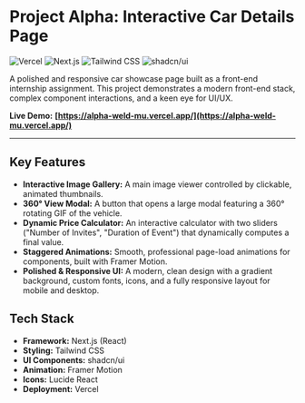 # Project Alpha: Interactive Car Details Page

![Vercel](https://img.shields.io/badge/Vercel-000000?style=for-the-badge&logo=vercel&logoColor=white)
![Next.js](https://img.shields.io/badge/next.js-000000?style=for-the-badge&logo=nextdotjs&logoColor=white)
![Tailwind CSS](https://img.shields.io/badge/tailwindcss-%2338B2AC.svg?style=for-the-badge&logo=tailwind-css&logoColor=white)
![shadcn/ui](https://img.shields.io/badge/shadcn%2Fui-000000?style=for-the-badge&logo=shadcnui&logoColor=white)

A polished and responsive car showcase page built as a front-end internship assignment. This project demonstrates a modern front-end stack, complex component interactions, and a keen eye for UI/UX.

**Live Demo:** **[https://alpha-weld-mu.vercel.app/](https://alpha-weld-mu.vercel.app/)**

---

## Key Features

-   **Interactive Image Gallery:** A main image viewer controlled by clickable, animated thumbnails.
-   **360° View Modal:** A button that opens a large modal featuring a 360° rotating GIF of the vehicle.
-   **Dynamic Price Calculator:** An interactive calculator with two sliders ("Number of Invites", "Duration of Event") that dynamically computes a final value.
-   **Staggered Animations:** Smooth, professional page-load animations for components, built with Framer Motion.
-   **Polished & Responsive UI:** A modern, clean design with a gradient background, custom fonts, icons, and a fully responsive layout for mobile and desktop.

## Tech Stack

-   **Framework:** Next.js (React)
-   **Styling:** Tailwind CSS
-   **UI Components:** shadcn/ui
-   **Animation:** Framer Motion
-   **Icons:** Lucide React
-   **Deployment:** Vercel





